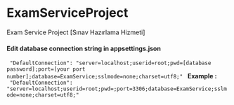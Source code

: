﻿# ExamServiceProject
Exam Service Project [Sınav Hazırlama Hizmeti]

<h4> Edit database connection string in appsettings.json </h4>
<code> "DefaultConnection": "server=localhost;userid=root;pwd=[database password];port=[your port number];database=ExamService;sslmode=none;charset=utf8;" </code>
<b> Example :</b> <br />
<code> "DefaultConnection": "server=localhost;userid=root;pwd=;port=3306;database=ExamService;sslmode=none;charset=utf8;" </code>

